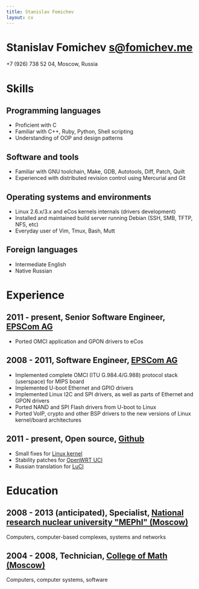 ```yaml
---
title: Stanislav Fomichev
layout: cv
---
```


# Stanislav Fomichev <s@fomichev.me>

+7 (926) 738 52 04, Moscow, Russia

# Skills

## Programming languages
* Proficient with C
* Familiar with C++, Ruby, Python, Shell scripting
* Understanding of OOP and design patterns

## Software and tools
* Familiar with GNU toolchain, Make, GDB, Autotools, Diff, Patch, Quilt
* Experienced with distributed revision control using Mercurial and Git

## Operating systems and environments
* Linux 2.6.x/3.x and eCos kernels internals (drivers development)
* Installed and maintained build server running Debian (SSH, SMB, TFTP, NFS, etc)
* Everyday user of Vim, Tmux, Bash, Mutt

## Foreign languages
* Intermediate English
* Native Russian

# Experience

## 2011 - present, Senior Software Engineer, [EPSCom AG](http://epscom.net)
* Ported OMCI application and GPON drivers to eCos

## 2008 - 2011, Software Engineer, [EPSCom AG](http://epscom.net)
<!---For [Lantiq Deutschland GmbH](http://www.lantiq.com) customer:-->

* Implemented complete OMCI (ITU G.984.4/G.988) protocol stack (userspace) for MIPS board
* Implemented U-boot Ethernet and GPIO drivers
* Implemented Linux I2C and SPI drivers, as well as parts of Ethernet and GPON drivers
* Ported NAND and SPI Flash drivers from U-boot to Linux
* Ported VoIP, crypto and other BSP drivers to the new versions of Linux kernel/board architectures

## 2011 - present, Open source, [Github](http://github.com/fomichev)
* Small fixes for [Linux kernel](http://git.kernel.org/?p=linux\%2Fkernel\%2Fgit\%2Ftorvalds\%2Flinux.git\&a=search\&h=HEAD\&st=commit\&s=Stanislav+Fomichev)
* Stability patches for [OpenWRT UCI](http://nbd.name/gitweb.cgi?p=uci.git\&a=search\&h=HEAD\&st=commit\&s=Stanislav+Fomichev)
* Russian translation for [LuCI](http://i18n.luci.subsignal.org/pootle/ru/)

# Education
## 2008 - 2013 (anticipated), Specialist, [National research nuclear university "MEPhI" (Moscow)](http://mephi.ru)
Computers, computer-based complexes, systems and networks

## 2004 - 2008, Technician, [College of Math (Moscow)](http://mathcollege.ru)
Computers, computer systems, software
